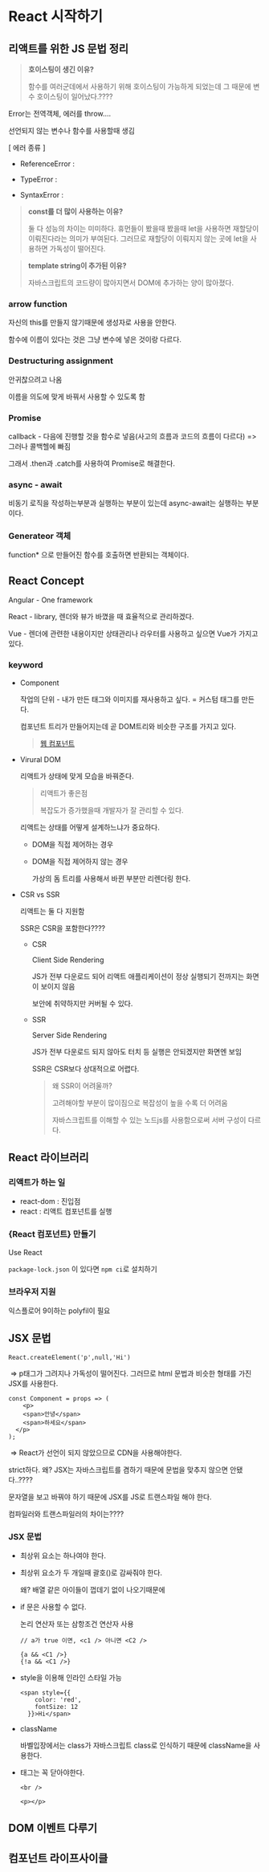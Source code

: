 # React 시작하기

## 리액트를 위한 JS 문법 정리

> **호이스팅이 생긴 이유?**
>
> 함수를 여러군데에서 사용하기 위해 호이스팅이 가능하게 되었는데 그 때문에 변수 호이스팅이 일어났다.????



Error는 전역객체, 에러를 throw....

선언되지 않는 변수나 함수를 사용할때 생김

[ 에러 종류 ]

- ReferenceError :

- TypeError : 

- SyntaxError :



> **const를 더 많이 사용하는 이유?**
>
> 둘 다 성능의 차이는 미미하다. 휴먼들이 봤을때 봤을때 let을 사용하면 재할당이 이뤄진다라는 의미가 부여된다. 그러므로 재할당이 이뤄지지 않는 곳에 let을 사용하면 가독성이 떨어진다.



>  **template string이 추가된 이유?**
>
> 자바스크립트의 코드량이 많아지면서 DOM에 추가하는 양이 많아졌다. 



### arrow function

자신의 this를 만들지 않기때문에 생성자로 사용을 안한다. 

함수에 이름이 있다는 것은 그냥 변수에 넣은 것이랑 다르다. 

### Destructuring assignment

안귀찮으려고 나옴

이름을 의도에 맞게 바꿔서 사용할 수 있도록 함

### Promise

callback - 다음에 진행할 것을 함수로 넣음(사고의 흐름과 코드의 흐름이 다르다) => 그러나 콜백헬에 빠짐

그래서 .then과 .catch를 사용하여 Promise로 해결한다.

### async - await

비동기 로직을 작성하는부분과 실행하는 부분이 있는데 async-await는 실행하는 부분이다.

### Generateor 객체

function* 으로 만들어진 함수를 호출하면 반환되는 객체이다.





## React Concept

Angular - One framework

React - library, 렌더와 뷰가 바꼈을 때 효율적으로 관리하겠다.

Vue - 렌더에 관련한 내용이지만 상태관리나 라우터를 사용하고 싶으면 Vue가 가지고 있다.

### keyword

- Component

  작업의 단위 - 내가 만든 태그와 이미지를 재사용하고 싶다. = 커스텀 태그를 만든다.

  컴포넌트 트리가 만들어지는데 곧 DOM트리와 비슷한 구조를 가지고 있다.

  > [웹 컴포넌트](https://developer.mozilla.org/ko/docs/Web/Web_Components)

- Virural DOM

  리액트가 상태에 맞게 모습을 바꿔준다.

  > 리액트가 좋은점
  >
  > 복잡도가 증가했을때 개발자가 잘 관리할 수 있다.

  리액트는 상태를 어떻게 설계하느냐가 중요하다.

  - DOM을 직접 제어하는 경우

  - DOM을 직접 제어하지 않는 경우

    가상의 돔 트리를 사용해서 바뀐 부분만 리렌더링 한다.

- CSR vs SSR

  리액트는 둘 다 지원함

  SSR은 CSR을 포함한다????

  - CSR

    Client Side Rendering

    JS가 전부 다운로드 되어 리액트 애플리케이션이 정상 실행되기 전까지는 화면이 보이지 않음

    보안에 취약하지만 커버될 수 있다.

  - SSR

    Server Side Rendering

    JS가 전부 다운로드 되지 않아도 터치 등 실행은 안되겠지만 화면엔 보임

    SSR은 CSR보다 상대적으로 어렵다.

    > 왜 SSR이 어려울까?
    >
    > 고려해야할 부분이 많이짐으로 복잡성이 높을 수록 더 어려움
    >
    > 자바스크립트를 이해할 수 있는 노드js를 사용함으로써 서버 구성이 다르다.



## React 라이브러리

### 리액트가 하는 일 

- react-dom : 진입점 
- react : 리액트 컴포넌트를 실행

### {React 컴포넌트} 만들기

Use React

`package-lock.json` 이 있다면 `npm ci`로 설치하기

### 브라우저 지원

익스플로어 9이하는 polyfil이 필요

## JSX 문법

```react
React.createElement('p',null,'Hi')
```

​	=> p태그가 그려지나 가독성이 떨어진다. 그러므로 html 문법과 비슷한 형태를 가진 JSX를 사용한다.

```react
const Component = props => (
	<p>
  	<span>안녕</span>
    <span>하세요</span>
  </p>
);
```

​	=> React가 선언이 되지 않았으므로 CDN을 사용해야한다.

strict하다. 왜? JSX는 자바스크립트를 겸하기 때문에 문법을 맞추지 않으면 안됐다..????

문자열을 보고 바꿔야 하기 때문에 JSX를 JS로 트랜스파일 해야 한다. 



컴파일러와 트랜스파일러의 차이는????



### JSX 문법

- 최상위 요소는 하나여야 한다.

- 최상위 요소가 두 개일때 괄호()로 감싸줘야 한다.

  왜? 배열 같은 아이들이 껍데기 없이 나오기때문에

- if 문은 사용할 수 없다.

  논리 연산자 또는 삼항조건 연산자 사용

  ```react
  // a가 true 이면, <c1 /> 아니면 <C2 />
  
  {a && <C1 />}
  {!a && <C1 />}
  ```

- style을 이용해 인라인 스타일 가능

  ```react
  <span style={{
      color: 'red',
      fontSize: 12
    }}>Hi</span>
  ```

- className

  바벨입장에서는 class가 자바스크립트 class로 인식하기 때문에 className을 사용한다.

- 태그는 꼭 닫아야한다.

  `<br />`

  `<p></p>`



## DOM 이벤트 다루기

## 컴포넌트 라이프사이클 



